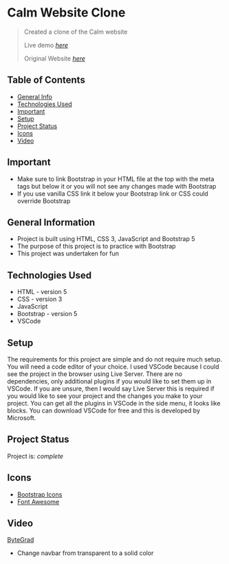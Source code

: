 # Calm Website Clone
> Created a clone of the Calm website
>
> Live demo [_here_](https://calm-clone-sooty.vercel.app/)
> 
> Original Website [_here_ ](https://www.calm.com/)

## Table of Contents
* [General Info](#general-information)
* [Technologies Used](#technologies-used)
* [Important](#important)
* [Setup](#setup)
* [Project Status](#project-status)
* [Icons](#icons)
* [Video](#video)
<!-- * [License](#license) -->

## Important
- Make sure to link Bootstrap in your HTML file at the top with the meta tags but below it or you will not see any changes made with Bootstrap
- If you use vanilla CSS link it below your Bootstrap link or CSS could override Bootstrap

## General Information
- Project is built using HTML, CSS 3, JavaScript and Bootstrap 5
- The purpose of this project is to practice with Bootstrap 
- This project was undertaken for fun
<!-- What problem does it (intend to) solve?-->
<!-- You don't have to answer all the questions - just the ones relevant to your project. -->
  
## Technologies Used
- HTML - version 5
- CSS - version 3
- JavaScript 
- Bootstrap - version 5
- VSCode
  
## Setup
The requirements for this project are simple and do not require much setup. You will need a code editor of your choice. I used VSCode because I could see the project in the browser using Live Server. There are no dependencies, only additional plugins if you would like to set them up in VSCode. If you are unsure, then I would say Live Server this is required if you would like to see your project and the changes you make to your project. You can get all the plugins in VSCode in the side menu, it looks like blocks. You can download VSCode for free and this is developed by Microsoft.

## Project Status
Project is: _complete_ 

## Icons
- [Bootstrap Icons](https://icons.getbootstrap.com/)
- [Font Awesome](https://fontawesome.com/download)

## Video
[ByteGrad](https://www.youtube.com/watch?v=z70GTU3p72I)
- Change navbar from transparent to a solid color
